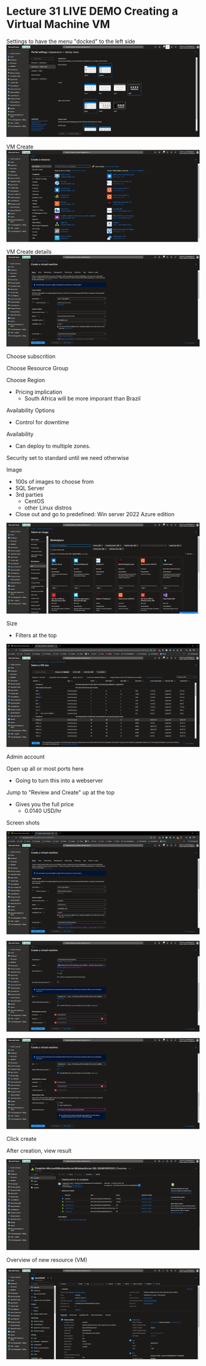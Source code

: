 # Lecture 31 LIVE DEMO Creating a Virtual Machine VM

Settings to have the menu "docked" to the left side
![Alt text](image.png)

VM Create
![Alt text](image-1.png)

VM Create details
![Alt text](image-2.png)

Choose subscrition

Choose Resource Group

Choose Region
* Pricing implication
  * South Africa will be more imporant than Brazil

Availability Options
  * Control for downtime

Availability
  * Can deploy to multiple zones.

Security set to standard until we need otherwise

Image
* 100s of images to choose from
* SQL Server
* 3rd parties
  * CentOS
  * other Linux distros
* Close out and go to predefined: Win server 2022 Azure edition

![Alt text](image-13.png)

Size
* Filters at the top

![Alt text](image-14.png)

Admin account

Open up all or most ports here
* Going to turn this into a webserver

Jump to "Review and Create" up at the top
* Gives you the full price
  * 0.0140 USD/hr

Screen shots

![Alt text](image-12.png)

![Alt text](image-11.png)

![Alt text](image-10.png)

Click create

After creation, view result

![Alt text](image-9.png)

Overview of new resource (VM)

![Alt text](image-8.png)
